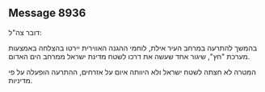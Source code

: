 ## Message 8936

דובר צה"ל:

בהמשך להתרעה במרחב העיר אילת, לוחמי ההגנה האווירית יירטו בהצלחה באמצעות מערכת "חץ", שיגור אחד שעשה את דרכו לשטח מדינת ישראל ממרחב הים האדום.

המטרה לא חצתה לשטח ישראל ולא היוותה איום על אזרחים, ההתרעה הופעלה על פי מדיניות.

